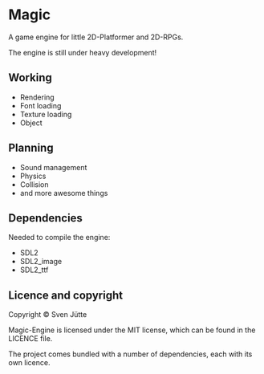 # Magic
A game engine for little 2D-Platformer and 2D-RPGs.

The engine is still under heavy development!

## Working

* Rendering
* Font loading
* Texture loading
* Object

## Planning

* Sound management
* Physics
* Collision
* and more awesome things

## Dependencies

Needed to compile the engine:

* SDL2
* SDL2_image
* SDL2_ttf

## Licence and copyright

Copyright © Sven Jütte

Magic-Engine is licensed under the MIT license, which can be found in the LICENCE file.

The project comes bundled with a number of dependencies, each with its own licence.
